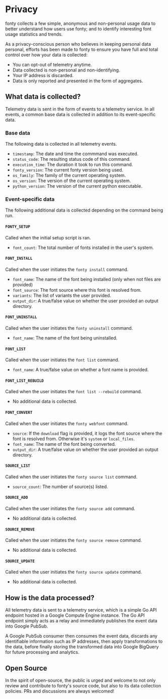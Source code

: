# Privacy
fonty collects a few simple, anonymous and non-personal usage data to better understand how users use fonty; and to identify interesting font usage statistics and trends.

As a privacy-conscious person who believes in keeping personal data personal, efforts has been made to fonty to ensure you have full and total control over how your data is collected:

* You can opt-out of telemetry anytime.
* Data collected is non-personal and non-identifying.
* Your IP address is discarded.
* Data is only reported and presented in the form of aggregates.

## What data is collected?
Telemetry data is sent in the form of events to a telemetry service. In all events, a common base data is collected in addition to its event-specific data.

### Base data
The following data is collected in all telemetry events.
* `timestamp`: The date and time the commmand was executed.
* `status_code`: The resulting status code of this command.
* `execution_time`: The duration it took to run this command.
* `fonty_version`: The current fonty version being used.
* `os_family`: The family of the current operating system.
* `os_version`: The version of the current operating system.
* `python_version`: The version of the current python executable.

### Event-specific data
The following additional data is collected depending on the command being run.

#### `FONTY_SETUP`
Called when the initial setup script is ran.
* `font_count`: The total number of fonts installed in the user's system.

#### `FONT_INSTALL`
Called when the user initiates the `fonty install` command.
* `font_name`: The name of the font being installed (only when not files are provided)
* `font_source`: The font source where this font is resolved from.
* `variants`: The list of variants the user provided.
* `output_dir`: A true/false value on whether the user provided an output directory.

#### `FONT_UNINSTALL`
Called when the user initiates the `fonty uninstall` command.
* `font_name`: The name of the font being uninstalled.

#### `FONT_LIST`
Called when the user initiates the `font list` command.
* `font_name`: A true/false value on whether a font name is provided.

#### `FONT_LIST_REBUILD`
Called when the user initiates the `font list --rebuild` command.
* No additional data is collected.

#### `FONT_CONVERT`
Called when the user initiates the `fonty webfont` command.
* `source`: If the `download` flag is provided, it logs the font source where the font is resolved from. Otherwise it's `system` or `local_files`.
* `font_name`: The name of the font being converted.
* `output_dir`: A true/false value on whether the user provided an output directory.

#### `SOURCE_LIST`
Called when the user initiates the `fonty source list` command.
* `source_count`: The number of source(s) listed.

#### `SOURCE_ADD`
Called when the user initiates the `fonty source add` command.
* No additional data is collected.

#### `SOURCE_REMOVE`
Called when the user initiates the `fonty source remove` command.
* No additional data is collected.

#### `SOURCE_UPDATE`
Called when the user initiates the `fonty source update` command.
* No additional data is collected.

## How is the data processed?
All telemetry data is sent to a telemetry service, which is a simple Go API endpoint hosted in a Google Compute Engine instance. The Go API endpoint simply acts as a relay and immediately publishes the event data into Google PubSub.

A Google PubSub consumer then consumes the event data, discards any identifiable information such as IP addresses, then apply transformations to the data, before finally storing the transformed data into Google BigQuery for future processing and analytics.

## Open Source
In the spirit of open-source, the public is urged and welcome to not only review and contribute to fonty's source code, but also to its data collection policies. PRs and discussions are always welcomed!